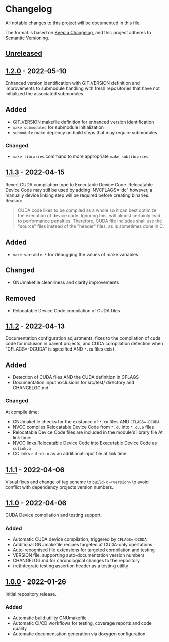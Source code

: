 # Changelog
All notable changes to this project will be documented in this file.

The format is based on [Keep a Changelog](https://keepachangelog.com/en/1.0.0/),
and this project adheres to [Semantic Versioning](https://semver.org/spec/v2.0.0.html).

## [Unreleased]

## [1.2.0] - 2022-05-10
Enhanced version identification with GIT_VERSION definition and improvements to submodule handling with fresh repositories that have not initialized the associated submodules.

## Added
- GIT_VERSION makefile definition for enhanced version identification
- `make submodules` for submodule initialization
- `submodule` make depency on build steps that may require submodules

### Changed
- `make libraries` command to more appropriate `make sublibraries`

## [1.1.3] - 2022-04-15
Revert CUDA compilation type to Executable Device Code. Relocatable Device Code may still be used by adding `NVCFLAGS=-dc" however, a manually device linking step will be required before creating binaries. Reason:
> CUDA code likes to be compiled as a whole so it can best optimize the execution of device code. Ignoring this, will almost certainly lead to performance penalties. Therefore, CUDA file includes shall use the "source" files instead of the "header" files, as is sometimes done in C.

## Added
- `make variable-*` for debugging the values of make variables

## Changed
- GNUmakefile cleanliness and clarity improvements

## Removed
- Relocatable Device Code compilation of CUDA files

## [1.1.2] - 2022-04-13
Documentation configuration adjustments, fixes to the compilation of cuda code for inclusion in parent projects, and CUDA compilation detection when "CFLAGS=-DCUDA" is specified AND `*.cu` files exist.

## Added
- Detection of CUDA files AND the CUDA definition in CFLAGS
- Documentation input exclusions for src/test/ directory and CHANGELOG.md

### Changed
At compile time:
- GNUmakefile checks for the existance of `*.cu` files AND `CFLAGS=-DCUDA`
- NVCC compiles Relocatable Device Code from `*.cu` into `*.cu.o` files
- Relocatable Device Code files are included in the module's library file
At link time:
- NVCC links Relocatable Device Code into Executable Device Code as `culink.o`
- CC links `culink.o` as an additional input file at link time

## [1.1.1] - 2022-04-06
Visual fixes and change of tag scheme to `build-c-<version>` to avoid conflict with dependency projects version numbers.

## [1.1.0] - 2022-04-06
CUDA Device compilation and testing support.

### Added
- Automatic CUDA device compilation, triggered by `CFLAGS=-DCUDA`
- Additional GNUmakefile recipes targeted at CUDA-only opertations
- Auto-recognised file extensions for targeted compilation and testing
- VERSION file, supporting auto-documentation version numbers
- CHANGELOG.md for chronological changes to the repository
- (re)Integrate testing assertion header as a testing utility

## [1.0.0] - 2022-01-26
Initial repository release.

### Added
- Automatic build utility GNUmakefile
- Automatic CI/CD workflows for testing, coverage reports and code quality
- Automatic documentation generation via doxygen configuration

[Unreleased]: https://github.com/adequatesystems/build-c/compare/build-c-1.2.0...HEAD
[1.2.0]: https://github.com/adequatesystems/build-c/compare/build-c-1.1.3...build-c-1.2.0
[1.1.3]: https://github.com/adequatesystems/build-c/compare/build-c-1.1.2...build-c-1.1.3
[1.1.2]: https://github.com/adequatesystems/build-c/compare/build-c-1.1.1...build-c-1.1.2
[1.1.1]: https://github.com/adequatesystems/build-c/compare/build-c-1.1.0...build-c-1.1.1
[1.1.0]: https://github.com/adequatesystems/build-c/compare/build-c-1.0.0...build-c-1.1.0
[1.0.0]: https://github.com/adequatesystems/build-c/releases/tag/build-c-1.0.0

